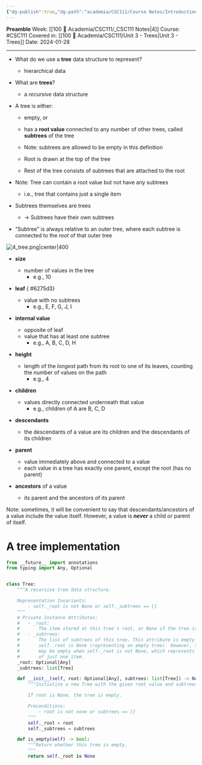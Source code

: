 ```yaml
---
{"dg-publish":true,"dg-path":"academia/CSC111/Course Notes/Introduction to Trees.md","permalink":"/academia/csc-111/course-notes/introduction-to-trees/","created":"2024-01-28T20:43:58.339-05:00","updated":"2024-02-04T12:45:20.891-05:00"}
---
```


**Preamble**
Week: [[100 📒 Academia/CSC111/_CSC111 Notes\|4]]
Course: #CSC111
Covered in: [[100 📒 Academia/CSC111/Unit 3 - Trees\|Unit 3 - Trees]]
Date: 2024-01-28

---

- What do we use a **tree** data structure to represent?
	- hierarchical data
- What are **trees**?
	- a *recursive* data structure
- A tree is either:
	- empty, or
	- has a **root value** connected to any number of other trees, called **subtrees** of the tree
	- Note: subtrees are allowed to be empty in this definition

	- Root is drawn at the top of the tree
	- Rest of the tree consists of subtrees that are attached to the root
- Note: Tree can contain a root value but not have any subtrees
	- i.e., tree that contains just a single item

- Subtrees themselves are trees
	- → Subtrees have their own subtrees
- “Subtree” is always relative to an outer tree, where each subtree is connected to the *root* of that outer tree

![4_tree.png|center|400](/img/user/Files/CSC111/4_tree.png)

- **size**
	- number of values in the tree
		- e.g., 10
- **leaf**
{ #6275d3}

	- value with no subtrees
		- e.g., E, F, G, J, I
- **internal value**
	- opposite of leaf
	- value that has at least one subtree
		- e.g., A, B, C, D, H
- **height**
	- length of the *longest* path from its root to one of its leaves, counting the number of values on the path
		- e.g., 4
- **children**
	- values directly connected underneath that value
		- e.g., children of A are B, C, D
- **descendants**
	- the descendants of a value are its children and the descendants of its children
- **parent**
	- value immediately above and connected to a value
	- each value in a tree has exactly one parent, except the root (has no parent)
- **ancestors** of a value
	- its parent and the ancestors of its parent

Note: sometimes, it will be convenient to say that descendants/ancestors of a value include the value itself. However, a value is ***never*** a child or parent of itself.

# A tree implementation

```python
from __future__ import annotations
from typing import Any, Optional


class Tree:
    """A recursive tree data structure.

    Representation Invariants:
        - self._root is not None or self._subtrees == []
    """
    # Private Instance Attributes:
    #   - _root:
    #       The item stored at this tree's root, or None if the tree is empty.
    #   - _subtrees:
    #       The list of subtrees of this tree. This attribute is empty when
    #       self._root is None (representing an empty tree). However, this attribute
    #       may be empty when self._root is not None, which represents a tree consisting
    #       of just one item.
    _root: Optional[Any]
    _subtrees: list[Tree]

    def __init__(self, root: Optional[Any], subtrees: list[Tree]) -> None:
        """Initialize a new Tree with the given root value and subtrees.

        If root is None, the tree is empty.

        Preconditions:
            - root is not none or subtrees == []
        """
        self._root = root
        self._subtrees = subtrees

    def is_empty(self) -> bool:
        """Return whether this tree is empty.
        """
        return self._root is None
```